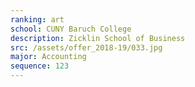 ```yaml
---
ranking: art
school: CUNY Baruch College
description: Zicklin School of Business
src: /assets/offer_2018-19/033.jpg
major: Accounting
sequence: 123
---
```

